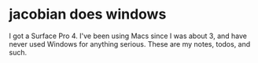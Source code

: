 # jacobian does windows

I got a Surface Pro 4. I've been using Macs since I was about 3, and have never used Windows for anything serious. These are my notes, todos, and such.
